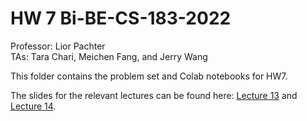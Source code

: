# HW 7 Bi-BE-CS-183-2022
Professor: Lior Pachter  
TAs: Tara Chari, Meichen Fang, and Jerry Wang

This folder contains the problem set and Colab notebooks for HW7.

The slides for the relevant lectures can be found here: [Lecture 13](https://docs.google.com/presentation/d/14dY5YiD-FHcapuCgaYTk3S3JZMhQzvvbX0yMFvynz0U/edit?usp=sharing) and [Lecture 14](https://docs.google.com/presentation/d/1Ek0bQrTV83oCMkz4ib-XgRMK4hIwgG0qDzCxUucfEXw/edit?usp=sharing).
